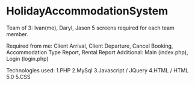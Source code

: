 # HolidayAccommodationSystem

Team of 3: Ivan(me), Daryl, Jason
5 screens required for each team member.

Required from me: Client Arrival, Client Departure, Cancel Booking, Accommodation Type Report, Rental Report
Additional: Main (index.php), Login (login.php)


Technologies used:
1.PHP
2.MySql
3.Javascript / JQuery
4.HTML / HTML 5.0
5.CSS
